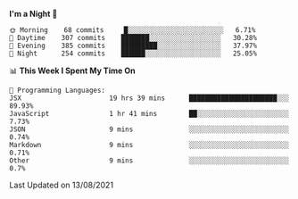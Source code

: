 <!--START_SECTION:waka-->
**I'm a Night 🦉** 

```text
🌞 Morning    68 commits     █░░░░░░░░░░░░░░░░░░░░░░░░   6.71% 
🌆 Daytime    307 commits    ███████░░░░░░░░░░░░░░░░░░   30.28% 
🌃 Evening    385 commits    █████████░░░░░░░░░░░░░░░░   37.97% 
🌙 Night      254 commits    ██████░░░░░░░░░░░░░░░░░░░   25.05%

```


📊 **This Week I Spent My Time On** 

```text
💬 Programming Languages: 
JSX                      19 hrs 39 mins      ██████████████████████░░░   89.93% 
JavaScript               1 hr 41 mins        ██░░░░░░░░░░░░░░░░░░░░░░░   7.73% 
JSON                     9 mins              ░░░░░░░░░░░░░░░░░░░░░░░░░   0.74% 
Markdown                 9 mins              ░░░░░░░░░░░░░░░░░░░░░░░░░   0.71% 
Other                    9 mins              ░░░░░░░░░░░░░░░░░░░░░░░░░   0.7%

```


 Last Updated on 13/08/2021
<!--END_SECTION:waka-->
